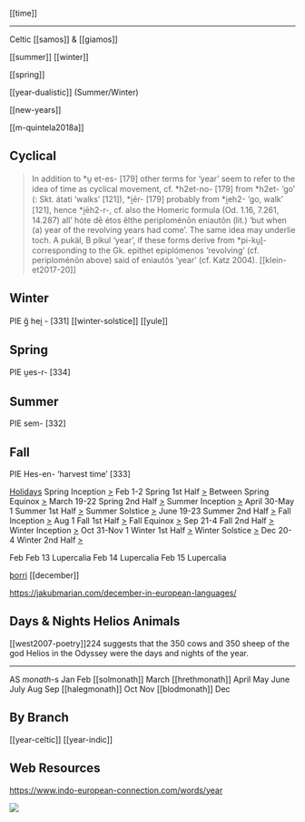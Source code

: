 [[time]]

---


  Celtic [[samos]] & [[giamos]]
  
  [[summer]]
  [[winter]]
  
  [[spring]]
  
  [[year-dualistic]] (Summer/Winter)
 
  [[new-years]]
  
  [[m-quintela2018a]]
  
  ## Cyclical
  > In addition to *u̯ et-es- [179] other terms for ‘year’ seem to refer to the idea of time as cyclical movement, cf. *h2et-no- [179] from *h2et- ‘go’ (: Skt. átati ‘walks’ [121]), *i̯ēr- [179] probably from *i̯eh2- ‘go, walk’ [121], hence *i̯ēh2-r-, cf. also the Homeric formula (Od. 1.16, 7.261, 14.287) all’ hóte dē étos ẽlthe periploménōn eniautõn (lit.) ‘but when (a) year of the revolving years had come’. The same idea may underlie toch. A pukäl, B pikul ‘year’, if these forms derive from *pi-ku̯l̥- corresponding to the Gk. epithet epiplómenos ‘revolving’ (cf. periploménōn above) said of eniautós ‘year’ (cf. Katz 2004).    [[klein-et2017-20]]
  
 ## Winter
 PIE g̑ hei̯ -  [331]
 [[winter-solstice]]
 [[yule]]
 ## Spring
 PIE u̯es-r- [334]
 ## Summer
 PIE sem- [332]
 ## Fall
 PIE Hes-en- ‘harvest time’ [333]
 
 [Holidays](holidays.md)
Spring Inception [>](spring-inception.md)  Feb 1-2
Spring 1st Half  [>](spring-1st-half.md)   Between
Spring Equinox   [>](spring-equinox.md)    March 19-22
Spring 2nd Half  [>](spring-2nd-half.md)
Summer Inception [>](summer-inception.md)  April 30-May 1
Summer 1st Half  [>](summer-1st-half.md)
Summer Solstice  [>](summer-solstice.md)   June 19-23
Summer 2nd Half  [>](summer-2nd-half.md)
    Fall Inception   [>](fall-inception.md)    Aug 1
    Fall 1st Half    [>](fall-1st-half.md)
    Fall Equinox     [>](fall-equinox.md)      Sep 21-4
    Fall 2nd Half    [>](fall-2nd-half.md)
    Winter Inception [>](winter-inception.md)  Oct 31-Nov 1
    Winter 1st Half  [>](winter-1st-half.md)
    Winter Solstice  [>](winter-solstice.md)   Dec 20-4
    Winter 2nd Half  [>](winter-2nd-half.md)
 
 Feb
    Feb 13 Lupercalia
    Feb 14 Lupercalia
    Feb 15 Lupercalia
 
 [þorri](þorri.md)
 [[december]]

https://jakubmarian.com/december-in-european-languages/
 
 
 
 ## Days & Nights Helios Animals
[[west2007-poetry]]224 suggests that the 350 cows and 350 sheep of the god Helios in the Odyssey were the days and nights of the year.


---
AS *monath*-s
Jan
Feb [[solmonath]] 
March [[hrethmonath]]
April
May
June
July
Aug
Sep [[halegmonath]]
Oct
Nov [[blodmonath]]
Dec

## By Branch
[[year-celtic]]
[[year-indic]]

## Web Resources
https://www.indo-european-connection.com/words/year

![](a/8963.jpg)